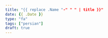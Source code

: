 ```yaml
---
title: "{{ replace .Name "-" " " | title }}"
date: {{ .Date }}
type: "fa"
tags: ["persian"]
draft: true
---
```


